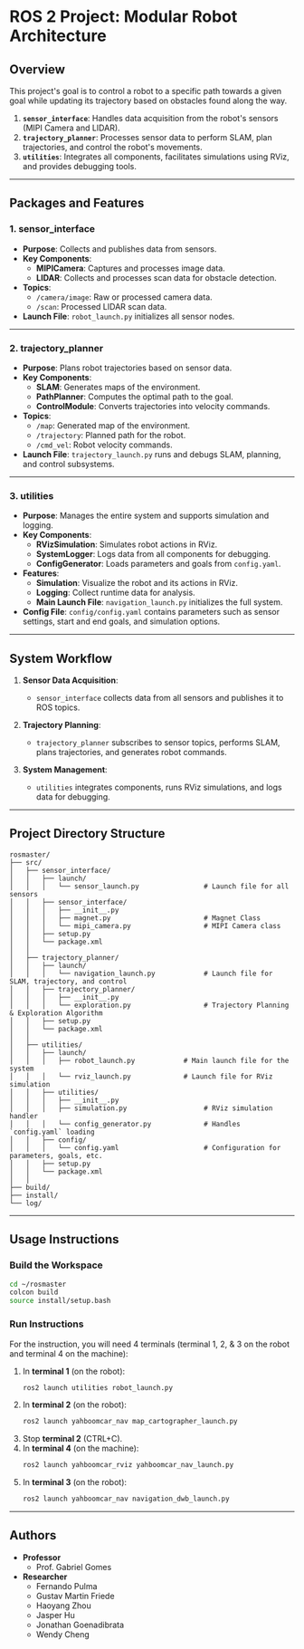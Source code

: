 # ROS 2 Project: Modular Robot Architecture

## **Overview**
This project's goal is to control a robot to a specific path towards a given goal while updating its trajectory based on obstacles found along the way.

1. **`sensor_interface`**: Handles data acquisition from the robot's sensors (MIPI Camera and LIDAR).
2. **`trajectory_planner`**: Processes sensor data to perform SLAM, plan trajectories, and control the robot's movements.
3. **`utilities`**: Integrates all components, facilitates simulations using RViz, and provides debugging tools.

---

## **Packages and Features**

### **1. sensor_interface**
- **Purpose**: Collects and publishes data from sensors.
- **Key Components**:
  - **MIPICamera**: Captures and processes image data.
  - **LIDAR**: Collects and processes scan data for obstacle detection.
- **Topics**:
  - `/camera/image`: Raw or processed camera data.
  - `/scan`: Processed LIDAR scan data.
- **Launch File**: `robot_launch.py` initializes all sensor nodes.

---

### **2. trajectory_planner**
- **Purpose**: Plans robot trajectories based on sensor data.
- **Key Components**:
  - **SLAM**: Generates maps of the environment.
  - **PathPlanner**: Computes the optimal path to the goal.
  - **ControlModule**: Converts trajectories into velocity commands.
- **Topics**:
  - `/map`: Generated map of the environment.
  - `/trajectory`: Planned path for the robot.
  - `/cmd_vel`: Robot velocity commands.
- **Launch File**: `trajectory_launch.py` runs and debugs SLAM, planning, and control subsystems.

---

### **3. utilities**
- **Purpose**: Manages the entire system and supports simulation and logging.
- **Key Components**:
  - **RVizSimulation**: Simulates robot actions in RViz.
  - **SystemLogger**: Logs data from all components for debugging.
  - **ConfigGenerator**: Loads parameters and goals from `config.yaml`.
- **Features**:
  - **Simulation**: Visualize the robot and its actions in RViz.
  - **Logging**: Collect runtime data for analysis.
  - **Main Launch File**: `navigation_launch.py` initializes the full system.
- **Config File**: `config/config.yaml` contains parameters such as sensor settings, start and end goals, and simulation options.

---

## **System Workflow**

1. **Sensor Data Acquisition**:
   - `sensor_interface` collects data from all sensors and publishes it to ROS topics.

2. **Trajectory Planning**:
   - `trajectory_planner` subscribes to sensor topics, performs SLAM, plans trajectories, and generates robot commands.

3. **System Management**:
   - `utilities` integrates components, runs RViz simulations, and logs data for debugging.

---

## **Project Directory Structure**
```plaintext
rosmaster/
├── src/
│   ├── sensor_interface/
│   │   ├── launch/
│   │   │   └── sensor_launch.py                # Launch file for all sensors
│   │   ├── sensor_interface/
│   │   │   ├── __init__.py
│   │   │   ├── magnet.py                       # Magnet Class
│   │   │   └── mipi_camera.py                  # MIPI Camera class
│   │   ├── setup.py
│   │   └── package.xml
│   │
│   ├── trajectory_planner/
│   │   ├── launch/
│   │   │   └── navigation_launch.py            # Launch file for SLAM, trajectory, and control
│   │   ├── trajectory_planner/
│   │   │   ├── __init__.py
│   │   │   └── exploration.py                  # Trajectory Planning & Exploration Algorithm
│   │   ├── setup.py
│   │   └── package.xml
│   │
│   ├── utilities/
│   │   ├── launch/
│   │   │   ├── robot_launch.py            # Main launch file for the system
│   │   │   └── rviz_launch.py             # Launch file for RViz simulation
│   │   ├── utilities/
│   │   │   ├── __init__.py
│   │   │   ├── simulation.py                   # RViz simulation handler
│   │   │   └── config_generator.py             # Handles `config.yaml` loading
│   │   ├── config/
│   │   │   └── config.yaml                     # Configuration for parameters, goals, etc.
│   │   ├── setup.py
│   │   └── package.xml
│   │
├── build/
├── install/
└── log/
```

---

## **Usage Instructions**

### **Build the Workspace**
```bash
cd ~/rosmaster
colcon build
source install/setup.bash
```

### **Run Instructions**

For the instruction, you will need 4 terminals (terminal 1, 2, & 3 on the robot and terminal 4 on the machine):

1. In **terminal 1** (on the robot):
   ```bash
   ros2 launch utilities robot_launch.py
   ```
2. In **terminal 2** (on the robot):
   ```bash
   ros2 launch yahboomcar_nav map_cartographer_launch.py
   ```
3. Stop **terminal 2** (CTRL+C).
4. In **terminal 4** (on the machine):
   ```bash
   ros2 launch yahboomcar_rviz yahboomcar_nav_launch.py
   ```
5. In **terminal 3** (on the robot):
   ```bash
   ros2 launch yahboomcar_nav navigation_dwb_launch.py
   ```
---

## **Authors**
- **Professor**
    - Prof. Gabriel Gomes
- **Researcher**
    - Fernando Pulma
    - Gustav Martin Friede
    - Haoyang Zhou
    - Jasper Hu
    - Jonathan Goenadibrata
    - Wendy Cheng

